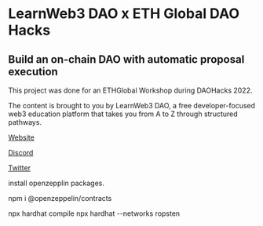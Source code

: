 # LearnWeb3 DAO x ETH Global DAO Hacks

## Build an on-chain DAO with automatic proposal execution

This project was done for an ETHGlobal Workshop during DAOHacks 2022.

The content is brought to you by LearnWeb3 DAO, a free developer-focused web3 education platform that takes you from A to Z through structured pathways.

[Website](https://learnweb3.io)

[Discord](https://discord.gg/learnweb3dao)

[Twitter](https://twitter.com/LearnWeb3DAO)

install openzepplin packages.

 npm i @openzeppelin/contracts

 npx hardhat compile
 npx hardhat --networks ropsten
